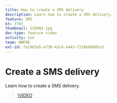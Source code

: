 ```yaml
---
title: How to create a SMS delivery
description: Learn how to create a SMS delivery.
feature: SMS
kt: 7797
thumbnail: 330982.jpg
doc-type: feature video
activity: use
team: WWFRE
exl-id: 7a19b3a5-e736-41c4-a443-7110e0dd45cd
---
```

# Create a SMS delivery

Learn how to create a SMS delivery.

>[!VIDEO](https://video.tv.adobe.com/v/330982)
